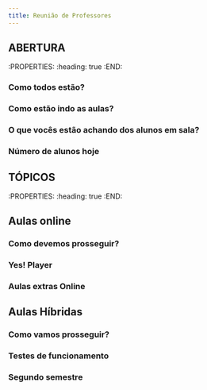 ```yaml
---
title: Reunião de Professores
---
```


## **ABERTURA**
:PROPERTIES:
:heading: true
:END:
### Como todos estão?
### Como estão indo as aulas?
### O que vocês estão achando dos alunos em sala?
### Número de alunos hoje
## **TÓPICOS**
:PROPERTIES:
:heading: true
:END:
## **Aulas online**
### Como devemos prosseguir?
### Yes! Player
### Aulas extras Online
## **Aulas Híbridas**
### Como vamos prosseguir?
### Testes de funcionamento
### Segundo semestre

